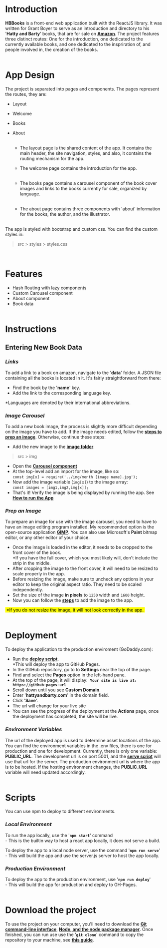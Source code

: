 # Introduction
__HBBooks__ is a front-end web application built with the ReactJS library. It was written for Grant Boyer to serve as an introduction and directory to his '__Hatty and Barty__' books, that are for sale on [__Amazon__](https://www.amazon.com/s?k=Hatty+Barty&i=stripbooks&rh=p_27%3AGrant+Boyer&s=relevanceexprank&Adv-Srch-Books-Submit.x=23&Adv-Srch-Books-Submit.y=6&unfiltered=1&ref=sr_adv_b). The project features three distinct routes: One for the introduction, one dedicated to the currently available books, and one dedicated to the inspriration of, and people involved in, the creation of the books.  
&nbsp;

# App Design
The project is separated into pages and components. The pages represent the routes, they are:  
* Layout
* Welcome
* Books
* About  
&nbsp;

  - The layout page is the shared content of the app. It contains the main header, the site navigation, styles, and also, it contains the routing mechanism for the app.
&nbsp;

  - The welcome page contains the introduction for the app.  
&nbsp;

  - The books page contains a carousel component of the book cover images and links to the books currently for sale, organized by language.  
&nbsp;

  - The about page contains three components with 'about' information for the books, the author, and the illustrator.  
&nbsp;

The app is styled with bootstrap and custom css. You can find the custom styles in:  
> src > styles > styles.css  

&nbsp;
# Features
* Hash Routing with lazy components
* Custom Carousel component
* About component
* Book data  
&nbsp;  

# Instructions
## Entering New Book Data

### *Links*
To add a link to a book on amazon, navigate to the '__data__' folder. A JSON file containing all the books is located in it. It's fairly straightforward from there:  
* Find the book by the '__name__' key.
* Add the link to the corresponding language key.  

*Languages are denoted by their international abbreviations.  

### *Image Carousel*
To add a new book image, the process is slightly more difficult depending on the image you have to add. If the image needs edited, follow the [__steps to prep an image__](#prep-an-image). Otherwise, continue these steps:  
* Add the new image to the [__image folder__](/src/img/)  
> src > img
* Open the [__Carousel component__](/src/components/Carousel.js)
* At the top-level add an import for the image, like so:  
  `const img[x] = require('../img/month [image name].jpg');` 
* Now add the image variable (`img[x]`) to the image array:  
`const images = [img1,img2,img[x]];`
* That's it! Verify the image is being displayed by running the app. See [__How to run the App__](#run-the-app-in-a-local-environment)

### *Prep an Image*
To prepare an image for use with the image carousel, you need to have to have an image editing program installed. My recommended option is the open-source application [__GIMP__](https://www.gimp.org/downloads/). You can also use Microsoft's __Paint__ bitmap editor, or any other editor of your choice.
* Once the image is loaded in the editor, it needs to be cropped to the front cover of the book.  
*If you have the full cover, which you most likely will, don't include the strip in the middle.
* After cropping the image to the front cover, it will need to be resized to scale properly in the app.
* Before resizing the image, make sure to uncheck any options in your editor to keep the original aspect ratio. They need to be scaled independently.
* Set the size of the image __in pixels__ to `1250` width and `1600` height.
* Now you can follow the [__steps__](#image-carousel) to add the image to the app.  

<mark>&nbsp;*If you do not resize the image, it will not look correctly in the app.&nbsp;</mark>  
&nbsp;

# Deployment
To deploy the application to the production enviroment (GoDaddy.com):
* Run the [__deploy script__](#production-environment).  
*This will deploy the app to GitHub Pages.
* In the GitHub repository, go to to __Settings__ near the top of the page.
* Find and select the __Pages__ option in the left-hand pane.
* At the top of the page, it will display: &nbsp;__`Your site is live at: https://github-pages-url`__
* Scroll down until you see __Custom Domain__.
* Enter '__hattyandbarty.com__' in the domain field.
* Click '__Save__'.
* The url will change for your live site
* You can see the progress of the deployment at the __Actions__ page, once the deployment has completed, the site will be live.  

### *Environment Variables*

The url of the deployed app is used to determine asset locations of the app. You can find the environment variables in the .env files, there is one for production and one for development. Currently, there is only one variable: __PUBLIC_URL__.  The development url is on port 5001, and the [__serve script__](#local-environment) will use that url for the server. The production environment url is where the app is to be hosted. If the hosting environment changes, the __PUBLIC_URL__ variable will need updated accordingly.  
&nbsp;

# Scripts
You can use npm to deploy to different environments.
### *Local Environment*

To run the app locally, use the '__`npm start`__' command  
\- This is the builtin way to host a react app locally, it does not serve a build.  

To deploy the app to a local node server, use the command '__`npm run serve`__'  
\- This will build the app and use the server.js server to host the app locally.
### *Production Environment*
To deploy the app to the production environment, use '__`npm run deploy`__'  
\- This will build the app for production and deploy to GH-Pages.  
&nbsp;
# Download the project

To use the project on your computer, you'll need to download the [__Git command-line interface__](https://git-scm.com/downloads), [__Node, and the node package manager__](https://nodejs.org/en/download/). Once finished, you can run use use the '__`git clone`__' command to copy the repository to your machine, see [__this guide__](https://docs.github.com/en/repositories/creating-and-managing-repositories/cloning-a-repository).

